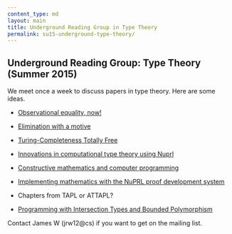 ```yaml
---
content_type: md
layout: main
title: Underground Reading Group in Type Theory
permalink: su15-underground-type-theory/
---
```


## Underground Reading Group: Type Theory (Summer 2015)

We meet once a week to discuss papers in type theory. Here are some ideas.

* [Observational equality, now!](http://dl.acm.org/citation.cfm?doid=1292597.1292608)
* [Elimination with a motive](http://citeseerx.ist.psu.edu/viewdoc/download?doi=10.1.1.23.6292&rep=rep1&type=pdf)
* [Turing-Completeness Totally Free](https://personal.cis.strath.ac.uk/conor.mcbride/TotallyFree.pdf)

* [Innovations in computational type theory using Nuprl](http://www.sciencedirect.com/science/article/pii/S1570868305000704)
* [Constructive mathematics and computer programming](http://www.cs.tufts.edu/~nr/cs257/archive/per-martin-lof/constructive-math.pdf)
* [Implementing mathematics with the NuPRL proof development system](www.cs.cornell.edu/home/kreitz/teaching/cs671/nuprl-book-85.ps)


* Chapters from TAPL or ATTAPL?
* [Programming with Intersection Types
and Bounded Polymorphism](http://www.cis.upenn.edu/~bcpierce/papers/thesis.pdf)

Contact James W (jrw12@cs) if you want to get on the mailing list.
